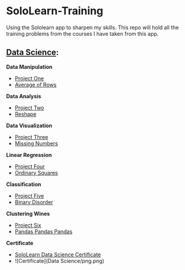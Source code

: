 # SoloLearn-Training
Using the Sololearn app to sharpen my skills. This repo will hold all the training problems from the courses I have taken from this app.

## [Data Science](https://github.com/CatTastic23/SoloLearn-Training/tree/main/Data%20Science):
**Data Manipulation**
* [Project One](https://github.com/CatTastic23/SoloLearn-Training/blob/main/Data%20Science/Data%20Manipulation/ProjectOne.md)
* [Average of Rows](https://github.com/CatTastic23/SoloLearn-Training/blob/main/Data%20Science/Data%20Manipulation/AverageOfRows.py)

**Data Analysis**
* [Project Two](https://github.com/CatTastic23/SoloLearn-Training/blob/main/Data%20Science/Data%20Analysis/ProjectTwo.md)
* [Reshape](https://github.com/CatTastic23/SoloLearn-Training/blob/main/Data%20Science/Data%20Analysis/Reshape.py)

**Data Visualization**
* [Project Three](https://github.com/CatTastic23/SoloLearn-Training/blob/main/Data%20Science/Data%20Visualization/ProjectThree.md)
* [Missing Numbers](https://github.com/CatTastic23/SoloLearn-Training/blob/main/Data%20Science/Data%20Visualization/MissingNumber.py)

**Linear Regression**
* [Project Four](https://github.com/CatTastic23/SoloLearn-Training/blob/main/Data%20Science/Linear%20Regression/ProjectFour.md)
* [Ordinary Squares](https://github.com/CatTastic23/SoloLearn-Training/blob/main/Data%20Science/Linear%20Regression/OrdinarySquares.py)

**Classification**
* [Project Five](https://github.com/CatTastic23/SoloLearn-Training/blob/main/Data%20Science/Classification/ProjectFive.md)
* [Binary Disorder](https://github.com/CatTastic23/SoloLearn-Training/blob/main/Data%20Science/Classification/BinaryDisorder.py)

**Clustering Wines**
* [Project Six](https://github.com/CatTastic23/SoloLearn-Training/blob/main/Data%20Science/Clustering%20Wines/ProjectSix.md)
* [Pandas Pandas Pandas](https://github.com/CatTastic23/SoloLearn-Training/blob/main/Data%20Science/Clustering%20Wines/PandasPandasPandas.py)

**Certificate**
* [SoloLearn Data Science Certificate](https://www.sololearn.com/certificates/course/en/23454582/1093/landscape/png?fbclid=IwAR04KQrj_7yGf03s9B40nD9lgcapnttvFf8vnA4Hrya92hsnp1yPSwx9QW4)
* ![Certificate](Data Science/png.png)